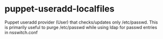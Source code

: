 puppet-useradd-localfiles
=========================

Puppet useradd provider (User) that checks/updates only /etc/passwd. This is primarily useful to purge /etc/passwd while using ldap for passwd entries in nsswitch.conf
